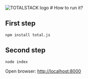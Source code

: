 ![TOTALSTACK logo](http://www.totaljs.com/img/totalstack.png)
# How to run it?

## First step

```
npm install total.js
```

## Second step

```
node index
```

Open browser: <http://localhost:8000>